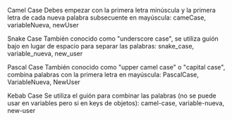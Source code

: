 Camel Case
Debes empezar con la primera letra minúscula y la primera letra de cada nueva palabra subsecuente en mayúscula:
cameCase, variableNueva, newUser

Snake Case
También conocido como "underscore case", se utiliza guión bajo en lugar de espacio para separar las palabras: 
snake_case, variable_nueva, new_user

Pascal Case
También conocido como "upper camel case" o "capital case", combina palabras con la primera letra en mayúscula: 
PascalCase, VariableNueva, NewUser

Kebab Case
Se utiliza el guión para combinar las palabras (no se puede usar en variables pero si en keys de objetos): 
camel-case, variable-nueva, new-user